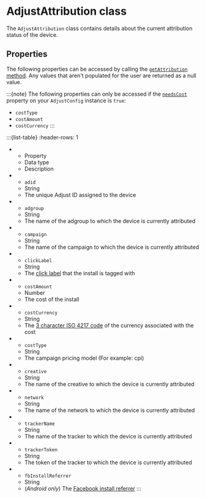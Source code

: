 # AdjustAttribution class

The `AdjustAttribution` class contains details about the current attribution status of the device.

## Properties

The following properties can be accessed by calling the [`getAttribution` method](#flutter-getattribution-invocation). Any values that aren't populated for the user are returned as a null value.

:::{note}
The following properties can only be accessed if the [`needsCost`](#flutter-setneedscost-invocation) property on your `AdjustConfig` instance is `true`:

* `costType`
* `costAmount`
* `costCurrency`
:::

:::{list-table}
:header-rows: 1

* - Property
   - Data type
   - Description
* - `adid`
   - String
   - The unique Adjust ID assigned to the device
* - `adgroup`
   - String
   - The name of the adgroup to which the device is currently attributed
* - `campaign`
   - String
   - The name of the campaign to which the device is currently attributed
* - `clickLabel`
   - String
   - The [click label](hc:user-rewards) that the install is tagged with
* - `costAmount`
   - Number
   - The cost of the install
* - `costCurrency`
   - String	
   - The [3 character ISO 4217 code](https://www.iban.com/currency-codes) of the currency associated with the cost
* - `costType`
   - String
   - The campaign pricing model (For example: cpi)
* - `creative`
   - String
   - The name of the creative to which the device is currently attributed
* - `network`
   - String
   - The name of the network to which the device is currently attributed
* - `trackerName`
   - String
   - The name of the tracker to which the device is currently attributed
* - `trackerToken`
   - String	
   - The token of the tracker to which the device is currently attributed
* - `fbInstallReferrer`
   - String
   - (*Android only*) The [Facebook install referrer](https://developers.facebook.com/docs/app-ads/install-referrer/)
:::
